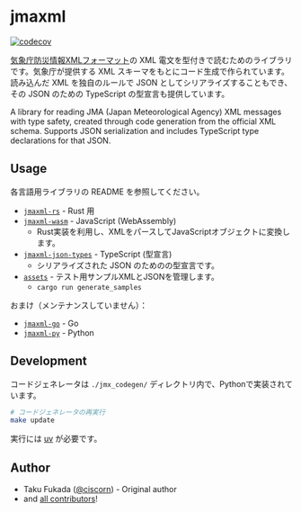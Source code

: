 # jmaxml

[![codecov](https://codecov.io/gh/MIERUNE/jmaxml/graph/badge.svg?token=6B5BdIgBeG)](https://codecov.io/gh/MIERUNE/jmaxml)

[気象庁防災情報XMLフォーマット](https://xml.kishou.go.jp/)の XML 電文を型付きで読むためのライブラリです。気象庁が提供する XML スキーマをもとにコード生成で作られています。読み込んだ XML を独自のルールで JSON としてシリアライズすることもでき、その JSON のための TypeScript の型宣言も提供しています。

A library for reading JMA (Japan Meteorological Agency) XML messages with type safety, created through code generation from the official XML schema. Supports JSON serialization and includes TypeScript type declarations for that JSON.

## Usage

各言語用ライブラリの README を参照してください。

- [`jmaxml-rs`](./jmaxml-rs/) - Rust 用
- [`jmaxml-wasm`](./jmaxml-wasm/) - JavaScript (WebAssembly)
    - Rust実装を利用し、XMLをパースしてJavaScriptオブジェクトに変換します。
- [`jmaxml-json-types`](./jmaxml-json-types/) - TypeScript (型宣言)
    - シリアライズされた JSON のためのの型宣言です。
- [`assets`](./assets/) - テスト用サンプルXMLとJSONを管理します。
    - `cargo run generate_samples`

おまけ（メンテナンスしていません）：

- [`jmaxml-go`](./jmaxml-go/) - Go
- [`jmaxml-py`](./jmaxml-py/) - Python

## Development

コードジェネレータは `./jmx_codegen/` ディレクトリ内で、Pythonで実装されています。

```bash
# コードジェネレータの再実行
make update

```

実行には [uv](https://docs.astral.sh/uv/) が必要です。

## Author

- Taku Fukada ([@ciscorn](https://github.com/ciscorn)) - Original author
- and [all contributors](https://github.com/MIERUNE/jmaxml/graphs/contributors)!
